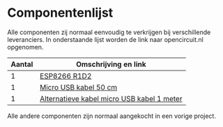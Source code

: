 # Componentenlijst

Alle componenten zij normaal eenvoudig te verkrijgen bij verschillende leveranciers. In onderstaande lijst worden de link naar opencircuit.nl opgenomen.

| Aantal | Omschrijving en link |
| ------------- |-------------|
| 1 | [ESP8266 R1D2](https://opencircuit.nl/Product/WIFI-D1-R2-ESP8266-dev.-board.-32M-flash) |
| 1 | [Micro USB kabel 50 cm](https://opencircuit.nl/Product/Micro-USB-kabel-50cm-blauw) | 
| 1 | [Alternatieve kabel micro USB kabel 1 meter](https://opencircuit.nl/Product/Micro-USB-kabel-100cm-blauw-30AWG) | 

Alle andere componenten zijn normaal aangekocht in een vorige project.